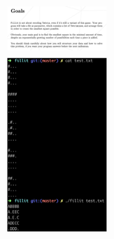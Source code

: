 <p align="left">
  <img src="https://github.com/jhakonie/fillit/blob/master/goal.png" width="45%" height="40%">
</p>
<p align="left">
  <img src="https://github.com/jhakonie/fillit/blob/master/example.png" width="45%" height="40%">
</p>
